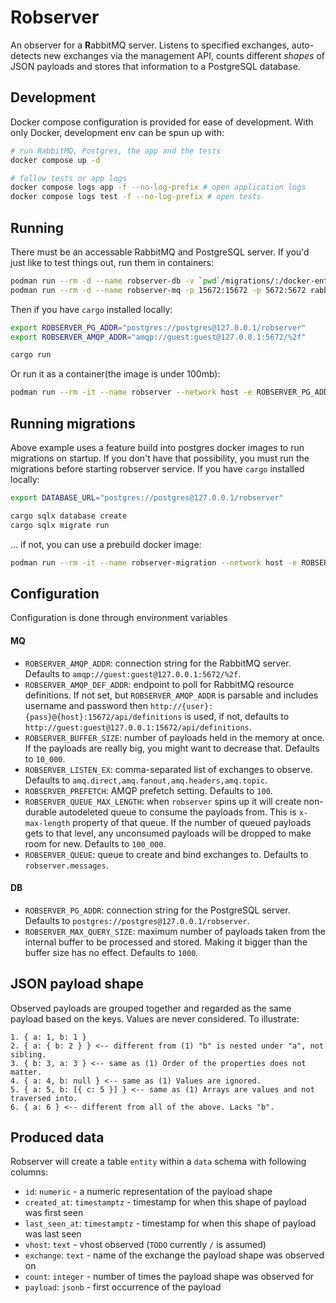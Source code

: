 # Robserver

An observer for a **R**abbitMQ server. Listens to specified exchanges, auto-detects new exchanges via the management API, counts different *shapes* of JSON payloads and stores that information to a PostgreSQL database.

## Development

Docker compose configuration is provided for ease of development. With only Docker, development env can be spun up with:

```bash
# run RabbitMQ, Postgres, the app and the tests
docker compose up -d

# follow tests or app logs
docker compose logs app -f --no-log-prefix # open application logs
docker compose logs test -f --no-log-prefix # open tests
```

## Running

There must be an accessable RabbitMQ and PostgreSQL server. If you'd just like to test things out, run them in containers:

```bash
podman run --rm -d --name robserver-db -v `pwd`/migrations/:/docker-entrypoint-initdb.d/:z -e POSTGRES_DB=robserver -e POSTGRES_HOST_AUTH_METHOD=trust -p 5432:5432 postgres
podman run --rm -d --name robserver-mq -p 15672:15672 -p 5672:5672 rabbitmq:3.10.7-management
```

Then if you have `cargo` installed locally:

```bash
export ROBSERVER_PG_ADDR="postgres://postgres@127.0.0.1/robserver"
export ROBSERVER_AMQP_ADDR="amqp://guest:guest@127.0.0.1:5672/%2f"

cargo run
```

Or run it as a container(the image is under 100mb):

```bash
podman run --rm -it --name robserver --network host -e ROBSERVER_PG_ADDR="postgres://postgres@127.0.0.1/robserver" -e ROBSERVER_AMQP_ADDR="amqp://guest:guest@127.0.0.1:5672/%2f" ghcr.io/rauno56/robserver:latest
```

## Running migrations

Above example uses a feature build into postgres docker images to run migrations on startup. If you don't have that possibility, you must run the migrations before starting robserver service. If you have `cargo` installed locally:

```bash
export DATABASE_URL="postgres://postgres@127.0.0.1/robserver"

cargo sqlx database create
cargo sqlx migrate run
```

... if not, you can use a prebuild docker image:

```bash
podman run --rm -it --name robserver-migration --network host -e ROBSERVER_PG_ADDR="postgres://postgres@127.0.0.1/robserver" ghcr.io/rauno56/robserver:latest-migration
```

## Configuration

Configuration is done through environment variables

#### MQ

- `ROBSERVER_AMQP_ADDR`: connection string for the RabbitMQ server. Defaults to `amqp://guest:guest@127.0.0.1:5672/%2f`.
- `ROBSERVER_AMQP_DEF_ADDR`: endpoint to poll for RabbitMQ resource definitions. If not set, but `ROBSERVER_AMQP_ADDR` is parsable and includes username and password then `http://{user}:{pass}@{host}:15672/api/definitions` is used, if not, defaults to `http://guest:guest@127.0.0.1:15672/api/definitions`.
- `ROBSERVER_BUFFER_SIZE`: number of payloads held in the memory at once. If the payloads are really big, you might want to decrease that. Defaults to `10_000`.
- `ROBSERVER_LISTEN_EX`: comma-separated list of exchanges to observe. Defaults to `amq.direct,amq.fanout,amq.headers,amq.topic`.
- `ROBSERVER_PREFETCH`: AMQP prefetch setting. Defaults to `100`.
- `ROBSERVER_QUEUE_MAX_LENGTH`: when `robserver` spins up it will create non-durable autodeleted queue to consume the payloads from. This is `x-max-length` property of that queue. If the number of queued payloads gets to that level, any unconsumed payloads will be dropped to make room for new. Defaults to `100_000`.
- `ROBSERVER_QUEUE`: queue to create and bind exchanges to. Defaults to `robserver.messages`.

#### DB

- `ROBSERVER_PG_ADDR`: connection string for the PostgreSQL server. Defaults to `postgres://postgres@127.0.0.1/robserver`.
- `ROBSERVER_MAX_QUERY_SIZE`: maximum number of payloads taken from the internal buffer to be processed and stored. Making it bigger than the buffer size has no effect. Defaults to `1000`.

## JSON payload shape

Observed payloads are grouped together and regarded as the same payload based on the keys. Values are never considered. To illustrate:

```
1. { a: 1, b: 1 }
2. { a: { b: 2 } } <-- different from (1) "b" is nested under "a", not sibling.
3. { b: 3, a: 3 } <-- same as (1) Order of the properties does not matter.
4. { a: 4, b: null } <-- same as (1) Values are ignored.
5. { a: 5, b: [{ c: 5 }] } <-- same as (1) Arrays are values and not traversed into.
6. { a: 6 } <-- different from all of the above. Lacks "b".
```

## Produced data

Robserver will create a table `entity` within a `data` schema with following columns:

- `id`: `numeric` - a numeric representation of the payload shape
- `created_at`: `timestamptz` - timestamp for when this shape of payload was first seen
- `last_seen_at`: `timestamptz` - timestamp for when this shape of payload was last seen
- `vhost`: `text` - vhost observed (`TODO` currently `/` is assumed)
- `exchange`: `text` - name of the exchange the payload shape was observed on
- `count`: `integer` - number of times the payload shape was observed for
- `payload`: `jsonb` - first occurrence of the payload
